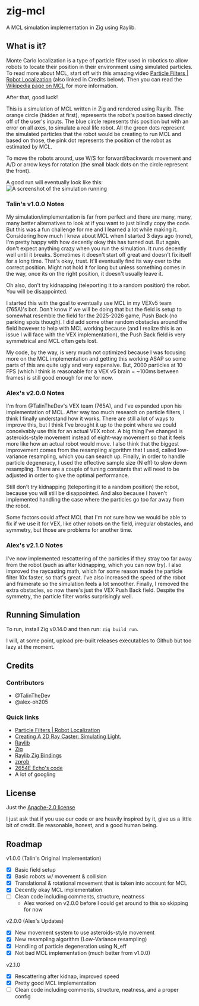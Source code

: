 # zig-mcl

A MCL simulation implementation in Zig using Raylib.

## What is it?
Monte Carlo localization is a type of particle filter used in robotics to allow
robots to locate their position in their environment using simulated particles.
To read more about MCL, start off with this amazing video [Particle Filters |
Robot Localization](https://www.youtube.com/watch?v=ydC0mE0ZYSA) (also linked in
Credits below). Then you can read the [Wikipedia page on
MCL](https://en.wikipedia.org/wiki/Monte_Carlo_localization) for more
information.

After that, good luck!

This is a simulation of MCL written in Zig and rendered using Raylib. The orange
circle (hidden at first), represents the robot's position based directly off of
the user's inputs. The blue circle represents this position but with an error on
all axes, to simulate a real life robot. All the green dots represent the
simulated particles that the robot would be creating to run MCL and based on
those, the pink dot represents the position of the robot as estimated by MCL. 

To move the robots around, use W/S for forward/backwards movement and A/D or
arrow keys for rotation (the small black dots on the circle represent the
front).

A good run will eventually look like this: ![A screenshot of the simulation
running](/latestRun-v2.png)

### Talin's v1.0.0 Notes
My simulation/implementation is far from perfect and there are many, many, many
better alternatives to look at if you want to just blindly copy the code. But
this was a fun challenge for me and I learned a lot while making it. Considering
how much I knew about MCL when I started 3 days ago (none), I'm pretty happy
with how decently okay this has turned out. But again, don't expect anything
crazy when you run the simulation. It runs decently well until it breaks.
Sometimes it doesn't start off great and doesn't fix itself for a long time.
That's okay, trust. It'll eventually find its way over to the correct position.
Might not hold it for long but unless something comes in the way, once its on
the right position, it doesn't usually leave it.

Oh also, don't try kidnapping (teleporting it to a random position) the robot.
You will be disappointed.

I started this with the goal to eventually use MCL in my VEXv5 team (765A)'s
bot. Don't know if we will be doing that but the field is setup to somewhat
resemble the field for the 2025-2026 game, Push Back (no parking spots though).
I did add some other random obstacles around the field however to help with MCL
working because (and I realize this is an issue I will face with the VEX
implementation), the Push Back field is very symmetrical and MCL often gets
lost.

My code, by the way, is very much not optimized because I was focusing more on
the MCL implementation and getting this working ASAP so some parts of this are
quite ugly and very expensive. But, 2000 particles at 10 FPS (which I think is
reasonable for a VEX v5 brain = ~100ms between frames) is still good enough for
me for now.

### Alex's v2.0.0 Notes
I'm from @TalinTheDev's VEX team (765A), and I've expanded upon his
implementation of MCL. After way too much research on particle filters, I think
I finally understand how it works. There are still a lot of ways to improve
this, but I think I've brought it up to the point where we could conceivably use
this for an actual VEX robot. A big thing I've changed is asteroids-style
movement instead of eight-way movement so that it feels more like how an actual
robot would move. I also think that the biggest improvement comes from the
resampling algorithm that I used, called low-variance resampling, which you can
search up. Finally, in order to handle particle degeneracy, I used the effective
sample size (N eff) to slow down resampling. There are a couple of tuning
constants that will need to be adjusted in order to give the optimal
performance.

Still don't try kidnapping (teleporting it to a random position) the robot,
because you will still be disappointed. And also because I haven't implemented
handling the case where the particles go too far away from the robot.

Some factors could affect MCL that I'm not sure how we would be able to fix if
we use it for VEX, like other robots on the field, irregular obstacles, and
symmetry, but those are problems for another time.

### Alex's v2.1.0 Notes
I've now implemented rescattering of the particles if they stray too far away
from the robot (such as after kidnapping, which you can now try). I also improved
the raycasting math, which for some reason made the particle filter 10x faster, so
that's great. I've also increased the speed of the robot and framerate so the
simulation feels a lot smoother. Finally, I removed the extra obstacles, so now
there's just the VEX Push Back field. Despite the symmetry, the particle filter
works surprisingly well.

## Running Simulation
To run, install Zig v0.14.0 and then run: `zig build run`.

I will, at some point, upload pre-built releases executables to Github but too
lazy at the moment.

## Credits
### Contributors
- @TalinTheDev
- @alex-oh205

### Quick links
  - [Particle Filters | Robot
    Localization](https://www.youtube.com/watch?v=ydC0mE0ZYSA)
  - [Creating A 2D Ray Caster: Simulating
    Light.](https://medium.com/@apoorvaencoder/creating-a-2d-ray-caster-simulating-light-3ea150ce3435)
  - [Raylib](https://www.raylib.com/)
  - [Zig](https://ziglang.org/)
  - [Raylib Zig Bindings](https://github.com/Not-Nik/raylib-zig)
  - [zprob](https://github.com/pblischak/zprob)
  - [2654E Echo's code](https://github.com/alexDickhans/echo/tree/main)
  - A lot of googling

## License
Just the [Apache-2.0 license](https://www.apache.org/licenses/LICENSE-2.0.txt)

I just ask that if you use our code or are heavily inspired by it, give us a
little bit of credit. Be reasonable, honest, and a good human being.

## Roadmap
v1.0.0 (Talin's Original Implementation)
  - [x] Basic field setup
  - [x] Basic robots w/ movement & collision
  - [x] Translational & rotational movement that is taken into account for MCL
  - [x] Decently okay MCL implementation
  - [ ] Clean code including comments, structure, neatness
    - Alex worked on v2.0.0 before I could get around to this so skipping for now

v2.0.0 (Alex's Updates)
  - [x] New movement system to use asteroids-style movement
  - [x] New resampling algorithm (Low-Variance resampling)
  - [x] Handling of particle degeneration using N_eff
  - [x] Not bad MCL implementation (much better from v1.0.0)

v2.1.0
  - [x] Rescattering after kidnap, improved speed
  - [x] Pretty good MCL implementation
  - [ ] Clean code including comments, structure, neatness, and a proper config

